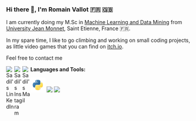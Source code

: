 ### Hi there 👋, I'm Romain Vallot 🇫🇷 🇬🇧

I am currently doing my M.Sc in [Machine Learning and Data Mining](https://mldm.univ-st-etienne.fr/) from [University Jean Monnet](https://www.univ-st-etienne.fr/fr/index.html), Saint Etienne, France 🇫🇷. 

In my spare time, I like to go climbing and working on small coding projects, as little video games that you can find on [itch.io](https://minarov.itch.io
).

Feel free to contact me

<a href="https://www.linkedin.com/in/romain-vallot-67b9b5253/">
  <img align="left" alt="Sadil's LinKedIn" width="22px" src="https://cdn.jsdelivr.net/npm/simple-icons@v3/icons/linkedin.svg" />
</a>
<a href="https://www.instagram.com/prremsss/">
  <img align="left" alt="Sadil's Instagram" width="22px" src="https://cdn.jsdelivr.net/npm/simple-icons@v3/icons/instagram.svg" />
</a>
<a href="mailto:rvallot96@gmail.com?subject=Mail&body=Please Mail Me!">
  <img align="left" alt="Sadil's Mail" width="22px" src= "https://cdn.jsdelivr.net/npm/simple-icons@3.13.0/icons/gmail.svg"/>
</a>

**Languages and Tools:**

<code><img height="40" src="https://raw.githubusercontent.com/github/explore/80688e429a7d4ef2fca1e82350fe8e3517d3494d/topics/python/python.png"></code>
<code><img height="40" src="https://upload.wikimedia.org/wikipedia/commons/1/10/PyTorch_logo_icon.svg"></code>
<code><img height="40" src="https://upload.wikimedia.org/wikipedia/commons/thumb/1/18/C_Programming_Language.svg/280px-C_Programming_Language.svg.png"></code>
<code><img height="40" src=""></code>
<code><img height="40" src=""></code>
<code><img height="40" src=""></code>
<!--
**Naemith/Naemith** is a ✨ _special_ ✨ repository because its `README.md` (this file) appears on your GitHub profile.

Here are some ideas to get you started:

- 🔭 I’m currently working on ...
- 🌱 I’m currently learning ...
- 👯 I’m looking to collaborate on ...
- 🤔 I’m looking for help with ...
- 💬 Ask me about ...
- 📫 How to reach me: ...
- 😄 Pronouns: ...
- ⚡ Fun fact: ...
-->
